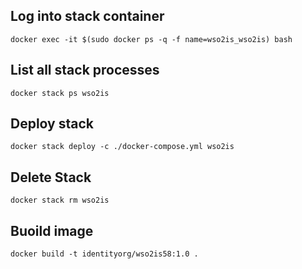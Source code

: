 ## Log into stack container
```
docker exec -it $(sudo docker ps -q -f name=wso2is_wso2is) bash
```

## List all stack processes

```
docker stack ps wso2is
```

## Deploy stack

```
docker stack deploy -c ./docker-compose.yml wso2is
```

## Delete Stack

```
docker stack rm wso2is
```

## Buoild image

```
docker build -t identityorg/wso2is58:1.0 .
```